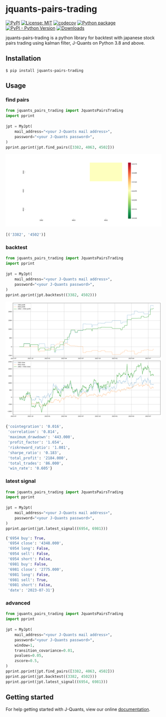 # jquants-pairs-trading

[![PyPI](https://img.shields.io/pypi/v/jquants-pairs-trading)](https://pypi.org/project/jquants-pairs-trading/)
[![License: MIT](https://img.shields.io/badge/License-MIT-yellow.svg)](https://opensource.org/licenses/MIT)
[![codecov](https://codecov.io/gh/10mohi6/jquants-pairs-trading-python/graph/badge.svg?token=X8QKKFK6AL)](https://codecov.io/gh/10mohi6/jquants-pairs-trading-python)
[![Python package](https://github.com/10mohi6/jquants-pairs-trading-python/actions/workflows/python-package.yml/badge.svg)](https://github.com/10mohi6/jquants-pairs-trading-python/actions/workflows/python-package.yml)
[![PyPI - Python Version](https://img.shields.io/pypi/pyversions/jquants-pairs-trading)](https://pypi.org/project/jquants-pairs-trading/)
[![Downloads](https://pepy.tech/badge/jquants-pairs-trading)](https://pepy.tech/project/jquants-pairs-trading)

jquants-pairs-trading is a python library for backtest with japanese stock pairs trading using kalman filter, J-Quants on Python 3.8 and above.


## Installation

    $ pip install jquants-pairs-trading

## Usage

### find pairs

```python
from jquants_pairs_trading import JquantsPairsTrading
import pprint

jpt = MyJpt(
    mail_address="<your J-Quants mail address>",
    password="<your J-Quants password>",
)
pprint.pprint(jpt.find_pairs([3382, 4063, 4502]))
```

![pairs.png](https://raw.githubusercontent.com/10mohi6/jquants-pairs-trading-python/main/tests/pairs.png)

```python
[('3382', '4502')]
```

### backtest

```python
from jquants_pairs_trading import JquantsPairsTrading
import pprint

jpt = MyJpt(
    mail_address="<your J-Quants mail address>",
    password="<your J-Quants password>",
)
pprint.pprint(jpt.backtest((3382, 4502)))
```

![performance.png](https://raw.githubusercontent.com/10mohi6/jquants-pairs-trading-python/main/tests/performance.png)

```python
{'cointegration': '0.016',
 'correlation': '0.814',
 'maximum_drawdown': '443.000',
 'profit_factor': '1.654',
 'riskreward_ratio': '1.081',
 'sharpe_ratio': '0.183',
 'total_profit': '2184.000',
 'total_trades': '86.000',
 'win_rate': '0.605'}
```

### latest signal

```python
from jquants_pairs_trading import JquantsPairsTrading
import pprint

jpt = MyJpt(
    mail_address="<your J-Quants mail address>",
    password="<your J-Quants password>",
)
pprint.pprint(jpt.latest_signal((6954, 6981)))
```

```python
{'6954 buy': True,
 '6954 close': '4348.000',
 '6954 long': False,
 '6954 sell': False,
 '6954 short': False,
 '6981 buy': False,
 '6981 close': '2775.000',
 '6981 long': False,
 '6981 sell': True,
 '6981 short': False,
 'date': '2023-07-31'}
```

### advanced

```python
from jquants_pairs_trading import JquantsPairsTrading
import pprint

jpt = MyJpt(
    mail_address="<your J-Quants mail address>",
    password="<your J-Quants password>",
    window=1,
    transition_covariance=0.01,
    pvalues=0.05,
    zscore=0.5,
)
pprint.pprint(jpt.find_pairs([3382, 4063, 4502]))
pprint.pprint(jpt.backtest((3382, 4502)))
pprint.pprint(jpt.latest_signal((6954, 6981)))
```

## Getting started

For help getting started with J-Quants, view our online [documentation](https://jpx-jquants.com/).
